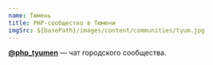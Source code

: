 ```yaml
---
name: Тюмень
title: PHP-сообщество в Тюмени
imgSrc: ${basePath}/images/content/communities/tyum.jpg
---
```


**[@php_tyumen](https://t.me/php_tyumen)** — чат городского сообщества.
